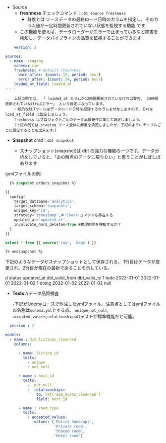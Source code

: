 - Source
    - **freshness**
        チェックコマンド：`dbt source freshness`
        - 鮮度とは ソースデータの最終ロード日時のカラムを指定し、そのカラム値が一定時間更新されていない状態を監視する機能 です
    - この機能を使えば、データローダーがエラーで止まっているなど障害を検知し、データパイプラインの品質を監視することができます

```yml
    version: 2

sources:
  - name: staging
    schema: raw
    freshness: # default freshness
      warn_after: {count: 12, period: hour}
      error_after: {count: 24, period: hour}
    loaded_at_field: loaded_at
・・・
```

        上記の例では、 「 loaded_at カラムが12時間更新されていなければ警告、 24時間更新されていなければエラー」 という設定になっています。
        一般的なELTツールはデータロード日時を記録するカラムを付与しますので、それを load_at_field に設定しましょう。
        freshness はプロジェクトごとのデータ品質要件に準じて設定しましょう。
        (上記の例では staging ソース全体に鮮度を設定しましたが、下記のようにテーブルごとに設定することも出来ます。)

- **Snapshot**
  cmd：```dbt snapshot```

  - スナップショット(snapshot)は dbt の強力な機能の一つです。データ分析をしていると、「あの時点のデータに戻りたい」と思うことがしばしばあります

(ymlファイルの例)
```sql
  {% snapshot orders_snapshot %}

{{
  config(
    target_database='analytics',
    target_schema='snapshots',
    unique_key='id',
    strategy='timestamp',＃'Check'コマンドも存在する
    updated_at='updated_at',
    invalidate_hard_deletes=True #物理削除を検知するか？
  )
}}

select * from {{ source('raw', 'hoge') }}

{% endsnapshot %}
```

下記のようなデータがスナップショットとして保存される。
1行目はデータが変更され、2行目が現在の最新であることを示している。

d	status	updated_at	dbt_valid_from	dbt_valid_to
1	todo	2022-01-01	2022-01-01	2022-01-02
1	doing	2022-01-02	2022-01-02	null

- **Tests** //データ品質検査

  -下記がUdemyコースで作成したymlファイル。注意点としてはymlファイルの名称は`schema.yml`とする点。
   `unique`,`not_null`, `accepted_values`,`relationships`のテストが標準機能だと可能。


```yml
  version : 2

models:
  - name : dim_listings_cleansed
    columns: 

      - name: listing_id
        tests:
          - unique
          - not_null

      - name : host_id
        tests:
          -  not_null
          -  relationships:
              to: ref('dim_hosts_cleansed')
              field: host_Id

      - name : room_type
        tests:
          - accepted_values:
             values: ['Entire home/apt',
                      'Private room',
                      'Shared room',
                      'Hotel room']
```